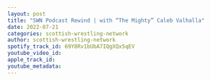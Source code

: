 ```yaml
---
layout: post
title: "SWN Podcast Rewind | with “The Mighty” Caleb Valhalla"
date: 2022-07-21
categories: scottish-wrestling-network
author: scottish-wrestling-network
spotify_track_id: 69Y8Rv1bUbA7IQgXQx5qEV
youtube_video_id: 
apple_track_id: 
youtube_metadata: 
---
```

